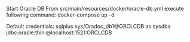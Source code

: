 Start Oracle DB
From src/main/resources/docker/oracle-db.yml execute following command:
docker-compose up -d

Default credentials:
sqlplus sys/Oradoc_db1@ORCLCDB as sysdba
jdbc:oracle:thin:@localhost:1521:ORCLCDB